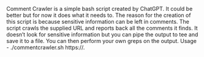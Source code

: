 Comment Crawler is a simple bash script created by ChatGPT. It could be better but for now it does what it needs to. The reason for the creation of this script is because sensitive information can be  left in comments. The script crawls the supplied URL and reports back all the comments it finds. It doesn’t look for sensitive information but you can pipe the output to tee and save it to a file. You can then perform your own greps on the output. 
Usage - ./commentcrawler.sh https://<target>.<tld>

  
